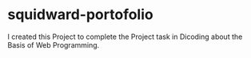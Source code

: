 # squidward-portofolio
I created this Project to complete the Project task in Dicoding about the Basis of Web Programming.

